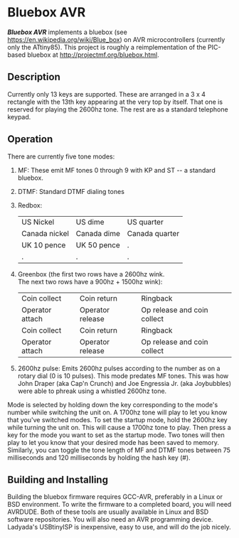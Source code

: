 **Bluebox AVR**
===============

***Bluebox AVR*** implements a bluebox (see 
https://en.wikipedia.org/wiki/Blue_box) on AVR microcontrollers 
(currently only the ATtiny85).  This project is roughly a 
reimplementation of the PIC-based bluebox at 
http://projectmf.org/bluebox.html.


Description
-----------

Currently only 13 keys are supported.  These are arranged in a 3 x 4 
rectangle with the 13th key appearing at the very top by itself.  That 
one is reserved for playing the 2600hz tone.  The rest are as a standard 
telephone keypad.


Operation
---------

There are currently five tone modes:

1. MF:  These emit MF tones 0 through 9 with KP and ST -- a standard bluebox.

2. DTMF:  Standard DTMF dialing tones

3. Redbox:

	|              |             |               |
	|--------------|-------------|---------------|
	| US Nickel    | US dime     | US quarter    |
	|Canada nickel | Canada dime | Canada quarter|
	| UK 10 pence  | UK 50 pence |      .        |
	|     .        |      .      |      .        |

4. Greenbox (the first two rows have a 2600hz wink.  
   The next two rows have a 900hz + 1500hz wink):

	|                  |                   |                             |
	|------------------|-------------------|-----------------------------|
	| Coin collect     | Coin return       | Ringback                    |
	| Operator attach  | Operator release  | Op release and coin collect |
	| Coin collect     | Coin return       | Ringback                    |
	| Operator attach  | Operator release  | Op release and coin collect |
    
5. 2600hz pulse: Emits 2600hz pulses according to the number as on a 
rotary dial (0 is 10 pulses).  This mode predates MF tones.  This was 
how John Draper (aka Cap'n Crunch) and Joe Engressia Jr. (aka 
Joybubbles) were able to phreak using a whistled 2600hz tone.

Mode is selected by holding down the key corresponding to the 
mode's number while switching the unit on.  A 1700hz tone will play to 
let you know that you've switched modes.  To set the startup mode, hold 
the 2600hz key while turning the unit on.  This will cause a 1700hz tone 
to play.  Then press a key for the mode you want to set as the startup 
mode.  Two tones will then play to let you know that your desired mode 
has been saved to memory.  Similarly, you can toggle the tone length of 
MF and DTMF tones between 75 milliseconds and 120 milliseconds by 
holding the hash key (\#).


Building and Installing
-----------------------

Building the bluebox firmware requires GCC-AVR, preferably in a Linux or 
BSD environment.  To write the firmware to a completed board, you will 
need AVRDUDE.  Both of these tools are usually available in Linux and 
BSD software repositories.  You will also need an AVR programming 
device.  Ladyada's USBtinyISP is inexpensive, easy to use, and will do 
the job nicely.

